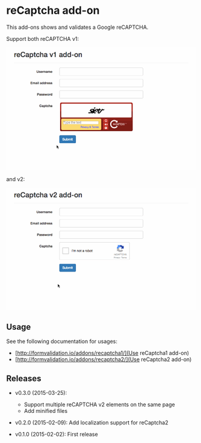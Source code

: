 reCaptcha add-on
================

This add-ons shows and validates a Google reCAPTCHA.

Support both reCAPTCHA v1:

![reCAPTCHA v1](screenshot/v1.gif)

and v2:

![reCAPTCHA v2](screenshot/v2.gif)

## Usage

See the following documentation for usages:

* [http://formvalidation.io/addons/recaptcha1/](Use reCaptcha1 add-on)
* [http://formvalidation.io/addons/recaptcha2/](Use reCaptcha2 add-on)

## Releases

* v0.3.0 (2015-03-25):
    - Support multiple reCAPTCHA v2 elements on the same page
    - Add minified files

* v0.2.0 (2015-02-09): Add localization support for reCaptcha2
* v0.1.0 (2015-02-02): First release